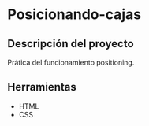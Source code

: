 # Posicionando-cajas
Descripción del proyecto
------------------------
Prática del funcionamiento positioning.

Herramientas
------------
* HTML
* CSS
